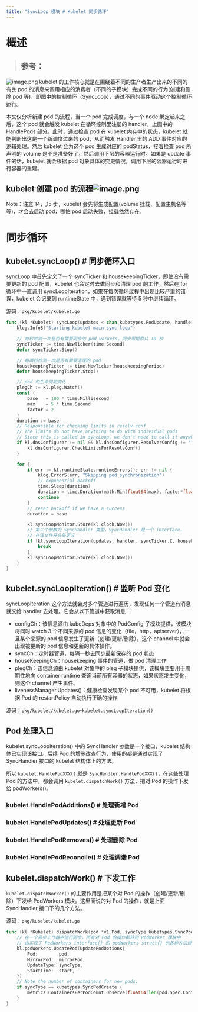 ```yaml
---
title: "SyncLoop 模块 # Kubelet 同步循环"
---
```


# 概述

> ## 参考：

![image.png](https://notes-learning.oss-cn-beijing.aliyuncs.com/paseql/1645680266069-2cc34f9d-ed55-45dd-8df4-ac0ed0c8c388.png)
kubelet 的工作核心就是在围绕着不同的生产者生产出来的不同的有关 pod 的消息来调用相应的消费者（不同的子模块）完成不同的行为(创建和删除 pod 等)，即图中的控制循环（SyncLoop），通过不同的事件驱动这个控制循环运行。

本文仅分析新建 pod 的流程，当一个 pod 完成调度，与一个 node 绑定起来之后，这个 pod 就会触发 kubelet 在循环控制里注册的 handler，上图中的 HandlePods 部分。此时，通过检查 pod 在 kubelet 内存中的状态，kubelet 就能判断出这是一个新调度过来的 pod，从而触发 Handler 里的 ADD 事件对应的逻辑处理。然后 kubelet 会为这个 pod 生成对应的 podStatus，接着检查 pod 所声明的 volume 是不是准备好了，然后调用下层的容器运行时。如果是 update 事件的话，kubelet 就会根据 pod 对象具体的变更情况，调用下层的容器运行时进行容器的重建。

## kubelet 创建 pod 的流程![image.png](https://notes-learning.oss-cn-beijing.aliyuncs.com/paseql/1645680598998-2bf06936-f8ac-48fa-b370-796e5c334545.png)

Note：注意 14，,15 步，kubelet 会先将生成配置(volume 挂载、配置主机名等等)，才会去启动 pod，哪怕 pod 启动失败，挂载依然存在。

# 同步循环

## kubelet.syncLoop() # 同步循环入口

syncLoop 中首先定义了一个 syncTicker 和 housekeepingTicker，即使没有需要更新的 pod 配置，kubelet 也会定时去做同步和清理 pod 的工作。然后在 for 循环中一直调用 syncLoopIteration，如果在每次循环过程中出现比较严重的错误，kubelet 会记录到 runtimeState 中，遇到错误就等待 5 秒中继续循环。

源码：`pkg/kubelet/kubelet.go`

```go
func (kl *Kubelet) syncLoop(updates <-chan kubetypes.PodUpdate, handler SyncHandler) {
	klog.InfoS("Starting kubelet main sync loop")

    // 每秒检测一次是否有需要同步的 pod workers。同步周期默认 10 秒
	syncTicker := time.NewTicker(time.Second)
	defer syncTicker.Stop()

    // 每两秒检测一次是否有需要清理的 pod
	housekeepingTicker := time.NewTicker(housekeepingPeriod)
	defer housekeepingTicker.Stop()

    // pod 的生命周期变化
	plegCh := kl.pleg.Watch()
	const (
		base   = 100 * time.Millisecond
		max    = 5 * time.Second
		factor = 2
	)
	duration := base
	// Responsible for checking limits in resolv.conf
	// The limits do not have anything to do with individual pods
	// Since this is called in syncLoop, we don't need to call it anywhere else
	if kl.dnsConfigurer != nil && kl.dnsConfigurer.ResolverConfig != "" {
		kl.dnsConfigurer.CheckLimitsForResolvConf()
	}

	for {
		if err := kl.runtimeState.runtimeErrors(); err != nil {
			klog.ErrorS(err, "Skipping pod synchronization")
			// exponential backoff
			time.Sleep(duration)
			duration = time.Duration(math.Min(float64(max), factor*float64(duration)))
			continue
		}
		// reset backoff if we have a success
		duration = base

		kl.syncLoopMonitor.Store(kl.clock.Now())
        // 第二个参数为 SyncHandler 类型，SyncHandler 是一个 interface，
        // 在该文件开头处定义
		if !kl.syncLoopIteration(updates, handler, syncTicker.C, housekeepingTicker.C, plegCh) {
			break
		}
		kl.syncLoopMonitor.Store(kl.clock.Now())
	}
}
```

## kubelet.syncLoopIteration() # 监听 Pod 变化

syncLoopIteration 这个方法就会对多个管道进行遍历，发现任何一个管道有消息就交给 handler 去处理。它会从以下管道中获取消息：

- configCh：该信息源由 kubeDeps 对象中的 PodConfig 子模块提供，该模块将同时 watch 3 个不同来源的 pod 信息的变化（file，http，apiserver），一旦某个来源的 pod 信息发生了更新（创建/更新/删除），这个 channel 中就会出现被更新的 pod 信息和更新的具体操作。
- syncCh：定时器管道，每隔一秒去同步最新保存的 pod 状态
- houseKeepingCh：housekeeping 事件的管道，做 pod 清理工作
- plegCh：该信息源由 kubelet 对象中的 pleg 子模块提供，该模块主要用于周期性地向 container runtime 查询当前所有容器的状态，如果状态发生变化，则这个 channel 产生事件。
- livenessManager.Updates()：健康检查发现某个 pod 不可用，kubelet 将根据 Pod 的 restartPolicy 自动执行正确的操作

源码：`pkg/kubelet/kubelet.go`-`kubelet.syncLoopIteration()`

## Pod 处理入口

kubelet.syncLoopIteration() 中的 SyncHandler 参数是一个接口，kubelet 结构体已实现该接口。后续 Pod 的增删改查行为，使用的都是通过实现了 SyncHandler 接口的 kubelet 结构体上的方法。

所以 `kubelet.HandlePodXXX()` 就是 `SyncHandler.HandlePodXXX()`，在这些处理 Pod 的方法中，都会调用 `kubelet.dispatchWork()` 方法，把对 Pod 的操作下发给 podWorkers()。

### kubelet.HandlePodAdditions() # 处理新增 Pod

### kubelet.HandlePodUpdates() # 处理更新 Pod

### kubelet.HandlePodRemoves() # 处理删除 Pod

### kubelet.HandlePodReconcile() # 处理调谐 Pod

## kubelet.dispatchWork() # 下发工作

`kubelet.dispatchWorker()` 的主要作用是把某个对 Pod 的操作（创建/更新/删除）下发给 PodWorkers 模块。这里面说的对 Pod 的操作，就是上面 SyncHandler 接口下的几个方法。

源码：`pkg/kubelet/kubelet.go`

```go
func (kl *Kubelet) dispatchWork(pod *v1.Pod, syncType kubetypes.SyncPodType, mirrorPod *v1.Pod, start time.Time) {
	// 在一个异步工作器中运行同步。所有对 Pod 的操作都转到 PodWorker 模块中
    // 由实现了 PodWorkers interface{} 的 podWorkers struct{} 的各种方法进行处理
	kl.podWorkers.UpdatePod(UpdatePodOptions{
		Pod:        pod,
		MirrorPod:  mirrorPod,
		UpdateType: syncType,
		StartTime:  start,
	})
	// Note the number of containers for new pods.
	if syncType == kubetypes.SyncPodCreate {
		metrics.ContainersPerPodCount.Observe(float64(len(pod.Spec.Containers)))
	}
}
```
